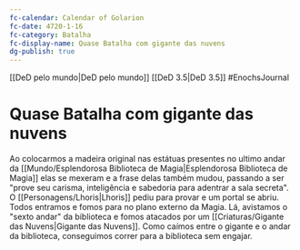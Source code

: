```yaml
---
fc-calendar: Calendar of Golarion
fc-date: 4720-1-16
fc-category: Batalha
fc-display-name: Quase Batalha com gigante das nuvens
dg-publish: true
---
```

[[DeD pelo mundo|DeD pelo mundo]] [[DeD 3.5|DeD 3.5]]
#EnochsJournal

# Quase Batalha com gigante das nuvens

Ao colocarmos a madeira original nas estátuas presentes no ultimo andar da [[Mundo/Esplendorosa Biblioteca de Magia|Esplendorosa Biblioteca de Magia]] elas se mexeram e a frase delas também mudou, passando a ser "prove seu carisma, inteligência e sabedoria para adentrar a sala secreta".
O [[Personagens/Lhoris|Lhoris]] pediu para provar e um portal se abriu. Todos entramos e fomos para no plano externo da Magia.
Lá, avistamos o "sexto andar" da biblioteca e fomos atacados por um [[Criaturas/Gigante das Nuvens|Gigante das Nuvens]].
Como caímos entre o gigante e o andar da biblioteca, conseguimos correr para a biblioteca sem engajar.